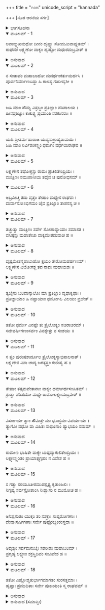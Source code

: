 +++
title = "೧೦೫"
unicode_script = "kannada"

+++
[ನೂರ ಆರನೆಯ ಸರ್ಗ]



<details><summary>ಭಾಗಸೂಚನಾ</summary>

ಶ್ರೀರಾಮನು ತ್ಯಜಿಸಿದಾಗ ಲಕ್ಷ್ಮಣನು ಸಶರೀರವಾಗಿ ಸ್ವರ್ಗಗಮನ
</details>

<details open><summary>ಮೂಲಮ್ - 1</summary>

ಅವಾಙ್ಮ್ಮುಖಮಥೋ ದೀನಂ ದೃಷ್ಟ್ವಾ ಸೋಮಮಿವಾಪ್ಲುತಮ್ ।  
ರಾಘವಂ ಲಕ್ಷ್ಮಣೋ ವಾಕ್ಯಂ ಹೃಷ್ಟೋ ಮಧುರಮಬ್ರವೀತ್ ॥
</details>

<details><summary>ಅನುವಾದ</summary>

ಶ್ರೀರಾಮಚಂದ್ರನು ರಾಹುಗ್ರಸ್ತ ಚಂದ್ರನಂತೆ ದೀನನಾಗಿದ್ದನು, ಅವನು ತಲೆತಗ್ಗಿಸಿ ಖೇದಪಡುತ್ತಿರುವುದನ್ನು ನೋಡಿ ಲಕ್ಷ್ಮಣನು ಬಹಳ ಹರ್ಷದಿಂದ ಮಧುರವಾಣಿಯಿಂದ ಹೇಳಿದನು.॥1॥
</details>

<details open><summary>ಮೂಲಮ್ - 2</summary>

ನ ಸಂತಾಪಂ ಮಹಾಬಾಹೋ ಮದರ್ಥಂಕರ್ತುಮರ್ಹಸಿ ।  
ಪೂರ್ವನಿರ್ಮಾಣಬದ್ಧಾ ಹಿ ಕಾಲಸ್ಯ ಗತಿರೀದೃಶೀ ॥
</details>

<details><summary>ಅನುವಾದ</summary>

ಮಹಾಬಾಹೋ! ನೀನು ನನ್ನ ಕುರಿತು ಸಂತಾಪಪಡಬಾರದು; ಏಕೆಂದರೆ ಪೂರ್ವಜನ್ಮದ ಕರ್ಮಗಳಿಂದ ಬಂಧಿತವಾದ ಕಾಲದ ಗತಿ ಹೀಗೆಯೇ ಇರುತ್ತದೆ.॥2॥
</details>

<details open><summary>ಮೂಲಮ್ - 3</summary>

ಜಹಿ ಮಾಂ ಸೌಮ್ಯ ವಿಸ್ರಬ್ಧಂ ಪ್ರತಿಜ್ಞಾಂ ಪರಿಪಾಲಯ ।  
ಹೀನಪ್ರತಿಜ್ಞಾಃ ಕಾಕುತ್ಸ್ಥ ಪ್ರಯಾಂತಿ ನರಕಂನರಾಃ ॥
</details>

<details><summary>ಅನುವಾದ</summary>

ಸೌಮ್ಯ! ನೀನು ನಿಶ್ಚಿಂತನಾಗಿ ನನ್ನನ್ನು ವಧಿಸಿಬಿಡು. ಹೀಗೆ ಮಾಡಿ ತನ್ನ ಪ್ರತಿಜ್ಞೆಯನ್ನು ಪಾಲಿಸು. ಕಾಕುತ್ಸ್ಥ! ಪ್ರತಿಜ್ಞಾಭಂಗ ಮಾಡುವವನು ನರಕಕ್ಕೆ ಹೋಗುತ್ತಾನೆ.॥3॥
</details>

<details open><summary>ಮೂಲಮ್ - 4</summary>

ಯದಿ ಪ್ರೀತಿರ್ಮಹಾರಾಜ ಯದ್ಯನುಗ್ರಾಹ್ಯತಾಮಯಿ ।  
ಜಹಿ ಮಾಂ ನಿರ್ವಿಶಂಕಸ್ತ್ವಂ ಧರ್ಮಂ ವರ್ಧಯರಾಘವ ॥
</details>

<details><summary>ಅನುವಾದ</summary>

ಮಹಾರಾಜಾ! ನಿನಗೆ ನನ್ನ ಮೇಲೆ ಪ್ರೇಮವಿದ್ದರೆ, ನನ್ನನ್ನು ಕೃಪಾಪಾತ್ರನೆಂದು ನೀನು ತಿಳಿಯುವೆಯಾದರೆ ನಿಃಶಂಕನಾಗಿ ನನಗೆ ಮರಣದಂಡನೆಯನ್ನು ಕೊಡು. ರಘುನಂದನ! ನೀನು ನಿನ್ನ ಧರ್ಮವನ್ನು ವೃದ್ಧಿಗೊಳಿಸು.॥4॥
</details>

<details open><summary>ಮೂಲಮ್ - 5</summary>

ಲಕ್ಷ್ಮಣೇನ ತಥೋಕ್ತಸ್ತು ರಾಮಃ ಪ್ರಚಲಿತೇಂದ್ರಿಯಃ ।  
ಮಂತ್ರಿಣಃ ಸಮುಪಾನೀಯ ತಥೈವ ಚ ಪುರೋಧಸಮ್ ॥
</details>

<details open><summary>ಮೂಲಮ್ - 6</summary>

ಅಬ್ರವೀಚ್ಚ ತದಾ ವೃತ್ತಂ ತೇಷಾಂ ಮಧ್ಯೇಸ ರಾಘವಃ ।  
ದುರ್ವಾಸೋಽಭಿಗಮಂ ಚೈವ ಪ್ರತಿಜ್ಞಾಂ ತಾಪಸಸ್ಯ ಚ ॥
</details>

<details><summary>ಅನುವಾದ</summary>

ಲಕ್ಷ್ಮಣನು ಹೀಗೆ ಹೇಳಿದಾಗ ಶ್ರೀರಾಮನ ಇಂದ್ರಿಯಗಳು ಚಂಚಲವಾದುವು, ಅವನು ಧೈರ್ಯಗೆಟ್ಟನು ಮತ್ತು ಮಂತ್ರಿಗಳನ್ನು, ಪುರೋಹಿತರನ್ನು ಕರೆಸಿ, ಅವರೆಲ್ಲರ ನಡುವೆ ಶ್ರೀರಘುನಾಥನು ಈ ಎಲ್ಲ ವೃತ್ತಾಂತವನ್ನು ತಿಳಿಸುತ್ತಾ ದುರ್ವಾಸರ ಆಗಮನ, ತಪಸ್ವೀರೂಪಧಾರೀ ಕಾಲನ ಮುಂದೆ ಮಾಡಿದ ಪ್ರತಿಜ್ಞೆಯನ್ನು ತಿಳಿಸಿದನು.॥5-6॥
</details>

<details open><summary>ಮೂಲಮ್ - 7</summary>

ತಚ್ಛ್ರುತ್ವಾ ಮಂತ್ರಿಣಃ ಸರ್ವೇ ಸೋಪಾಧ್ಯಾಯಾಃ ಸಮಾಸತ ।  
ವಸಿಷ್ಠಸ್ತು ಮಹಾತೇಜಾ ವಾಕ್ಯಮೇತದುವಾಚ ಹ ॥
</details>

<details><summary>ಅನುವಾದ</summary>

ಇದನ್ನು ಕೇಳಿ ಎಲ್ಲ ಮಂತ್ರಿಗಳು, ಪುರೋಹಿತರು ಸುಮ್ಮನೇ ಕುಳಿತುಬಿಟ್ಟರು. ಯಾರೂ ಮಾತನಾಡದೆ ಇರುವಾಗ ಮಹಾತೇಜಸ್ವಿ ವಸಿಷ್ಠರು ಹೀಗೆ ನುಡಿದರು.॥7॥
</details>

<details open><summary>ಮೂಲಮ್ - 8</summary>

ದೃಷ್ಟಮೇತನ್ಮಹಾಬಾಹೋ ಕ್ಷಯಂ ತೇರೋಮಹರ್ಷಣಮ್ ।  
ಲಕ್ಷ್ಮಣೇನ ವಿಯೋಗಶ್ಚ ತವ ರಾಮ ಮಹಾಯಶಃ ॥
</details>

<details><summary>ಅನುವಾದ</summary>

ಮಹಾಬಾಹೋ! ಮಹಾಯಶಸ್ವೀ ಶ್ರೀರಾಮಾ! ಈಗ ರೋಮಾಂಚಕರ ವಿಕಟ ವಿನಾಶ ಬರುವುದಿದೆ (ನಿನ್ನೊಂದಿಗೆ ಅನೇಕ ಪ್ರಾಣಿಗಳು ಸಾಕೇತ ಗಮನವಾಗುವುದಿದೆ) ಮತ್ತು ಲಕ್ಷ್ಮಣನೊಂದಿಗೆ ಆಗುತ್ತಿರುವ ವಿಯೋಗವೆಲ್ಲವನ್ನು ನಾನು ತಪೋಬಲದಿಂದ ಮೊದಲೇ ನೋಡಿರುವೆನು.॥8॥
</details>

<details open><summary>ಮೂಲಮ್ - 9</summary>

ತ್ಯಜೈನಂ ಬಲವಾನ್ಕಾಲೋ ಮಾ ಪ್ರತಿಜ್ಞಾಂ ವೃಥಾಕೃಥಾಃ ।  
ಪ್ರತಿಜ್ಞಾಯಾಂ ಹಿ ನಷ್ಟಾಯಾಂ ಧರ್ಮೋಹಿ ವಿಲಯಂ ವ್ರಜೇತ್ ॥
</details>

<details><summary>ಅನುವಾದ</summary>

ಕಾಲವು  ಬಹಳ ಪ್ರಬಲವಾಗಿದೆ. ನೀನು ಲಕ್ಷ್ಮಣನನ್ನು ತ್ಯಜಿಸಿಬಿಡು. ಪ್ರತಿಜ್ಞೆ ಸುಳ್ಳಾಗಿಸಬೇಡ; ಏಕೆಂದರೆ ಪ್ರತಿಜ್ಞೆ ನಾಶವಾದಾಗ ಧರ್ಮದ ಲೋಪವಾಗುವುದು.॥9॥
</details>

<details open><summary>ಮೂಲಮ್ - 10</summary>

ತತೋ ಧರ್ಮೇ ವಿನಷ್ಟೇ ತು ತ್ರೈಲೋಕ್ಯಂ ಸಚರಾಚರಮ್ ।  
ಸದೇವರ್ಷಿಗಣಂಸರ್ವಂ ವಿನಶ್ಯೇತ್ತು ನ ಸಂಶಯಃ ॥
</details>

<details><summary>ಅನುವಾದ</summary>

ಧರ್ಮದ ಲೋಪವಾದಾಗ ಚರಾಚರ ಪ್ರಾಣಿಗಳ, ದೇವತೆಗಳ ಮತ್ತು ಋಷಿಗಳ ಸಹಿತ ಸಮಸ್ತ ತ್ರಿಲೋಕಗಳು ನಾಶವಾಗಿ ಹೋಗುವುದು. ಇದರಲ್ಲಿ ಸಂಶಯವೇ ಇಲ್ಲ.॥10॥
</details>

<details open><summary>ಮೂಲಮ್ - 11</summary>

ಸ ತ್ವಂ ಪುರುಷಶಾರ್ದೂಲ ತ್ರೈಲೋಕ್ಯಸ್ಯಾಭಿಪಾಲನಾತ್ ।  
ಲಕ್ಷ್ಮಣೇನ ವಿನಾ ಚಾದ್ಯ ಜಗತ್ಸ್ವಸ್ಥಂ ಕುರುಷ್ವ ಹ ॥
</details>

<details><summary>ಅನುವಾದ</summary>

ಆದ್ದರಿಂದ ಪುರುಷಸಿಂಹನೇ! ನೀನು ತ್ರಿಭುವನಗಳ ರಕ್ಷಣೆಯ ಕಡೆಗೆ ನೋಡಿ ಲಕ್ಷ್ಮಣನನ್ನು ತ್ಯಜಿಸಿಬಿಡು. ಅವನಿಲ್ಲದೆ ಧರ್ಮಪೂರ್ವಕ ಸ್ಥಿತನಾಗಿ ಸಂಪೂರ್ಣ ಜಗತ್ತನ್ನು ಸ್ವಸ್ಥ ಮತ್ತು ಸುಖಿಯಾಗಿಸು.॥11॥
</details>

<details open><summary>ಮೂಲಮ್ - 12</summary>

ತೇಷಾಂ ತತ್ಸಮವೇತಾನಾಂ ವಾಕ್ಯಂ ಧರ್ಮಾರ್ಥಸಂಹಿತಮ್ ।  
ಶ್ರುತ್ವಾ ಪರಿಷದೋ ಮಧ್ಯೇ ರಾಮೋಲಕ್ಷ್ಮಣಮಬ್ರವೀತ್ ॥
</details>

<details><summary>ಅನುವಾದ</summary>

ಅಲ್ಲಿ ಸೇರಿದ ಮಂತ್ರಿ, ಪುರೋಹಿತರೇ ಆದಿ ಎಲ್ಲ ಸಭಾಸದರ ನಡುವೆ ವಸಿಷ್ಠರು ಹೇಳಿದ ಮಾತನ್ನು ಕೇಳಿ ಶ್ರೀರಾಮನು ಲಕ್ಷ್ಮಣನಲ್ಲಿ ಹೇಳಿದನು.॥12॥
</details>

<details open><summary>ಮೂಲಮ್ - 13</summary>

ವಿಸರ್ಜಯೇ ತ್ವಾಂ ಸೌಮಿತ್ರೇ ಮಾ ಭೂದ್ಧರ್ಮವಿಪರ್ಯಯಃ ।  
ತ್ಯಾಗೋ ವಧೋ ವಾ ವಿಹಿತಃ ಸಾಧೂನಾಂ ಹ್ಯುಭಯಂ ಸಮಮ್ ॥
</details>

<details><summary>ಅನುವಾದ</summary>

ಸುಮಿತ್ರಾನಂದನ! ನಾನು ನಿನ್ನನ್ನು ಪರಿತ್ಯಾಗ ಮಾಡುತ್ತಿದ್ದೇನೆ. ಅದರಿಂದ ಧರ್ಮದ ಲೋಪ ಆಗದಿರಲಿ. ಸಾಧು ಪುರುಷರನ್ನು ತ್ಯಜಿಸುವುದು ಅಥವಾ ವಧಿಸುವುದು ಎರಡೂ ಒಂದೇ ಆಗಿದೆ.॥13॥
</details>

<details open><summary>ಮೂಲಮ್ - 14</summary>

ರಾಮೇಣ ಭಾಷಿತೇ ವಾಕ್ಯೇ ಬಾಷ್ಪವ್ಯಾಕುಲಿತೇಂದ್ರಿಯಃ ।  
ಲಕ್ಷ್ಮಣಸ್ತ್ವರಿತಂ ಪ್ರಾಯಾತ್ಸ್ವಗೃಹಂ ನ ವಿವೇಶ ಹ ॥
</details>

<details><summary>ಅನುವಾದ</summary>

ಶ್ರೀರಾಮನು ಹೀಗೆ ಹೇಳುತ್ತಲೇ ಲಕ್ಷ್ಮಣನ ಕಣ್ಣುಗಳಲ್ಲಿ ಕಂಬನಿ ತುಂಬಿ ಬಂತು. ಅವನು ಕೂಡಲೇ ಅಲ್ಲಿಂದಲೇ ಮನೆಗೂ ಹೋಗದೆ ಹೊರಟುಹೋದನು.॥14॥
</details>

<details open><summary>ಮೂಲಮ್ - 15</summary>

ಸ ಗತ್ವಾ ಸರಯೂತೀರಮುಪಸ್ಪೃಶ್ಯ ಕೃತಾಂಜಲಿಃ ।  
ನಿಗೃಹ್ಯ ಸರ್ವಸ್ರೋತಾಂಸಿ ನಿಃಶ್ವಾಸಂ ನ ಮುಮೋಚ ಹ ॥
</details>

<details><summary>ಅನುವಾದ</summary>

ಸರಯೂ ತೀರಕ್ಕೆ ಹೋಗಿ ಅವನು ಆಚಮನ ಮಾಡಿ, ಕೈಮುಗಿದು ಕೊಂಡು ಸಂಪೂರ್ಣ ಇಂದ್ರಿಯಗಳನ್ನು ವಶಪಡಿಸಿಕೊಂಡು ಪ್ರಾಣವಾಯುವನ್ನು ತಡೆದು ಬಿಟ್ಟನು.॥15॥
</details>

<details open><summary>ಮೂಲಮ್ - 16</summary>

ಅನಿಶ್ವಸಂತಂ ಯುಕ್ತಂ ತಂ ಸಶಕ್ರಾಃ ಸಾಪ್ಸರೋಗಣಾಃ ।  
ದೇವಾಃಸರ್ಷಿಗಣಾಃ ಸರ್ವೇ ಪುಷ್ಪೈರಭ್ಯಕಿರಂಸ್ತದಾ ॥
</details>

<details><summary>ಅನುವಾದ</summary>

ಲಕ್ಷ್ಮಣನು ಯೋಗಯುಕ್ತನಾಗಿ ಶ್ವಾಸೋಚ್ಛ್ವಾಸವನ್ನು ಬಂಧಿಸಿರುವುದನ್ನು ನೋಡಿ, ಇಂದ್ರಾದಿ ದೇವತೆಗಳೆಲ್ಲರೂ, ಋಷಿಗಳು, ಅಪ್ಸರೆಯರು ಆಗ ಅವನ ಮೇಲೆ ಹೂಮಳೆಯನ್ನು ಸುರಿಸತೊಡಗಿದರು.॥16॥
</details>

<details open><summary>ಮೂಲಮ್ - 17</summary>

ಅದೃಶ್ಯಂ ಸರ್ವಮನುಜೈಃ ಸಶರೀರಂ ಮಹಾಬಲಮ್ ।  
ಪ್ರಗೃಹ್ಯ ಲಕ್ಷ್ಮಣಂ ಶಕ್ರಸ್ತ್ರಿದಿವಂ ಸಂವಿವೇಶ ಹ ॥
</details>

<details><summary>ಅನುವಾದ</summary>

ಮಹಾಬಲೀ ಲಕ್ಷ್ಮಣನು ತನ್ನ ಶರೀರದೊಂದಿದೇ ಜನರ ದೃಷ್ಟಿಯಿಂದ ಅಗೋಚರನಾದನು. ಆಗ ದೇವೇಂದ್ರನು ಅವನನ್ನು ಕರೆದುಕೊಂಡು ಸ್ವರ್ಗಕ್ಕೆ ಹೊರಟುಹೋದನು.॥17॥
</details>

<details open><summary>ಮೂಲಮ್ - 18</summary>

ತತೋ ವಿಷ್ಣೋಶ್ಚತುರ್ಭಾಗಮಾಗತಂ ಸುರಸತ್ತಮಾಃ ।  
ಹೃಷ್ಟಾಃ ಪ್ರಮುದಿತಾಃ ಸರ್ವೇ ಪೂಜಯಂತಿ ಸ್ಮ ರಾಘವಮ್ ॥
</details>

<details><summary>ಅನುವಾದ</summary>

ಭಗವಾನ್ ವಿಷ್ಣುವಿನ ಚತುರ್ಧಾಂಶ ಲಕ್ಷ್ಮಣನು ಬಂದಿರು ವುದನ್ನು ನೋಡಿ ದೇವತೆಗಳೆಲ್ಲ ಹರ್ಷಗೊಂಡರು ಹಾಗೂ ಅವರೆಲ್ಲರೂ ಸಂತೋಷದಿಂದ ಲಕ್ಷ್ಮಣನನ್ನು ಪೂಜಿಸಿದರು.॥18॥
</details>

<details><summary>ಅನುವಾದ (ಸಮಾಪ್ತಿಃ)</summary>

ಶ್ರೀವಾಲ್ಮೀಕಿ ವಿರಚಿತ ಆರ್ಷರಾಮಾಯಣ ಆದಿಕಾವ್ಯದ ಉತ್ತರಕಾಂಡದಲ್ಲಿ ನೂರ ಆರನೆಯ ಸರ್ಗ ಪೂರ್ಣವಾಯಿತು. ॥106॥
</details>
